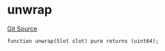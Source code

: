 # unwrap
[Git Source](https://github.com/lidofinance/community-staking-module/blob/86cbb28dad521bfac5576c8a7b405bc33b32f44d/src/lib/Types.sol)


```solidity
function unwrap(Slot slot) pure returns (uint64);
```

